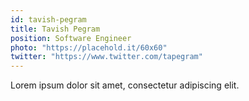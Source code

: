 ```yaml
---
id: tavish-pegram
title: Tavish Pegram
position: Software Engineer 
photo: "https://placehold.it/60x60"
twitter: "https://www.twitter.com/tapegram"
---
```

Lorem ipsum dolor sit amet, consectetur adipiscing elit.